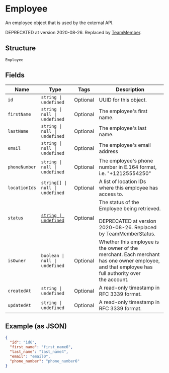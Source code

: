 <!-- Optimized: 2025-10-06 -->
<!-- RPM: 1.6.2.1.1.6.2.1_employee_20251006 -->
<!-- Session: E2E RPM DNA Application -->
<!-- AOM: RND (Reggie & Dro) -->
<!-- COI: TECHNOLOGY -->
<!-- RPM: HIGH -->
<!-- ACTION: BUILD -->

# Employee

An employee object that is used by the external API.

DEPRECATED at version 2020-08-26. Replaced by [TeamMember](entity:TeamMember).

## Structure

`Employee`

## Fields

| Name | Type | Tags | Description |
|  --- | --- | --- | --- |
| `id` | `string \| undefined` | Optional | UUID for this object. |
| `firstName` | `string \| null \| undefined` | Optional | The employee's first name. |
| `lastName` | `string \| null \| undefined` | Optional | The employee's last name. |
| `email` | `string \| null \| undefined` | Optional | The employee's email address |
| `phoneNumber` | `string \| null \| undefined` | Optional | The employee's phone number in E.164 format, i.e. "+12125554250" |
| `locationIds` | `string[] \| null \| undefined` | Optional | A list of location IDs where this employee has access to. |
| `status` | [`string \| undefined`](../../doc/models/employee-status.md) | Optional | The status of the Employee being retrieved.<br><br>DEPRECATED at version 2020-08-26. Replaced by [TeamMemberStatus](entity:TeamMemberStatus). |
| `isOwner` | `boolean \| null \| undefined` | Optional | Whether this employee is the owner of the merchant. Each merchant<br>has one owner employee, and that employee has full authority over<br>the account. |
| `createdAt` | `string \| undefined` | Optional | A read-only timestamp in RFC 3339 format. |
| `updatedAt` | `string \| undefined` | Optional | A read-only timestamp in RFC 3339 format. |

## Example (as JSON)

```json
{
  "id": "id6",
  "first_name": "first_name6",
  "last_name": "last_name4",
  "email": "email0",
  "phone_number": "phone_number6"
}
```
